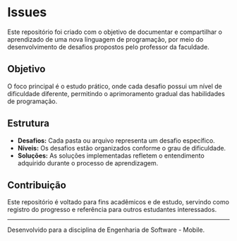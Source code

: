 # Issues

Este repositório foi criado com o objetivo de documentar e compartilhar o aprendizado de uma nova linguagem de programação, por meio do desenvolvimento de desafios propostos pelo professor da faculdade.

## Objetivo

O foco principal é o estudo prático, onde cada desafio possui um nível de dificuldade diferente, permitindo o aprimoramento gradual das habilidades de programação.

## Estrutura

- **Desafios:** Cada pasta ou arquivo representa um desafio específico.
- **Níveis:** Os desafios estão organizados conforme o grau de dificuldade.
- **Soluções:** As soluções implementadas refletem o entendimento adquirido durante o processo de aprendizagem.

## Contribuição

Este repositório é voltado para fins acadêmicos e de estudo, servindo como registro do progresso e referência para outros estudantes interessados.

---

Desenvolvido para a disciplina de Engenharia de Software - Mobile.
